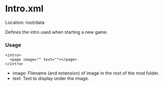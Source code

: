 # Intro.xml

Location: root/data

Defines the intro used when starting a new game.

### Usage

```
<intro>
  <page image="" text=""></page>
</intro>
```
* image: Filename (and extension) of image in the root of the mod folder.
* text: Text to display under the image.
